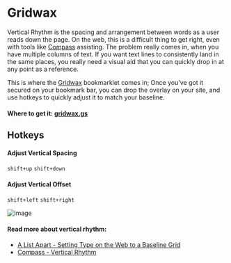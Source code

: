 # Gridwax

Vertical Rhythm is the spacing and arrangement between words as a user reads down the page. On the web, this is a difficult thing to get right, even with tools like [Compass](http://compass-style.org/reference/compass/typography/vertical_rhythm/) assisting. The problem really comes in, when you have multiple columns of text. If you want text lines to consistently land in the same places, you really need a visual aid that you can quickly drop in at any point as a reference.

This is where the [Gridwax](http://gridwax.gs) bookmarklet comes in; Once you’ve got it secured on your bookmark bar, you can drop the overlay on your site, and use hotkeys to quickly adjust it to match your baseline.

#### Where to get it: [gridwax.gs](http://gridwax.gs)


## Hotkeys

#### Adjust Vertical Spacing
`shift+up`
`shift+down`

#### Adjust Vertical Offset
`shift+left`
`shift+right`

![image](http://gridwax.gs/images/gridwax-overview.jpg)


#### Read more about vertical rhythm:

* [A List Apart - Setting Type on the Web to a Baseline Grid](http://www.alistapart.com/articles/settingtypeontheweb)
* [Compass - Vertical Rhythm](http://compass-style.org/reference/compass/typography/vertical_rhythm/)